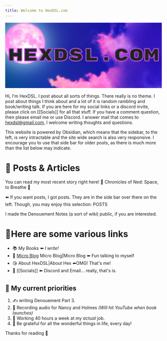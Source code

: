 ```yaml
---
title: Welcome to HexDSL.com
---
```


![HexDSL Banner](WebBanner.jpg)

Hi, I'm HexDSL. I post about all sorts of things. There really is no theme. I post about things I think about and a lot of it is random rambling and book/writing talk. If you are here for my social links or a discord invite, please click on [[Socials]] for all that stuff. If you have a comment question, then please email me or use Discord. I answer mail that comes to [hexdsl@gmail.com](mailto:hexdsl@gmail.com), I welcome writing thoughts and questions.

This website is powered by Obsidian, which means that the sidebar, to the left, is very intractable and the site wide search is also very responsive. I encourage you to use that side bar for older posts, as there is much more than the list below may indicate. 

# 📰 Posts & Articles
You can read my most recent story right here!
📖  Chronicles of Ned: Space, to Breathe 🚀

⬅️ If you want posts, I got posts. They are in the side bar over there on the left. 
Though, you may enjoy this selection:
POSTS
  
I made the Denouement Notes (a sort of wiki) public, if you are interested.  

# 🔗Here are some various links 
- 📚 My Books ⬅️ *I write!* 
- 🦠 [Micro Blog](https://getupnote.com/share/notes/AUiZ14tRv0anStjXFyr6Xg51TGB3/3d37c69e-e152-4dee-a1cb-e63fd10b8c94)  Micro Blog|Micro Blog ⬅️ Fun talking to myself
- 😘 About HexDSL|About Hex ⬅️OMG! That's me! 
- 🦩 [[Socials]] ⬅️ Discord and Email... really, that's is.

## 🌃 My current priorities
1. ✍️ writing Denouement Part 3. 
2. 📣 Recording audio for Nancy and Holmes *(Will hit YouTube when book launches)*
3. 💼 Working 40 hours a week at my *actual* job.
4. 🥰 Be grateful for all the wonderful things in life, every day! 

Thanks for reading 👋